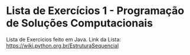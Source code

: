 # Lista de Exercícios 1 - Programação de Soluções Computacionais

Lista de Exercícios feito em Java.
Link da Lista: https://wiki.python.org.br/EstruturaSequencial
